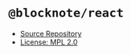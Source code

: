 # `@blocknote/react`

- [Source Repository](https://github.com/TypeCellOS/BlockNote/tree/4597f0219d472b9e6c55e572853a252b2e1b224b/packages/react)
- [License: MPL 2.0](https://github.com/TypeCellOS/BlockNote/blob/4597f0219d472b9e6c55e572853a252b2e1b224b/LICENSE)
